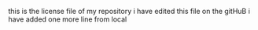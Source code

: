 this is the license file of my repository
i have edited this file on the gitHuB
i have added one more line from local
